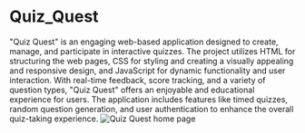 # Quiz_Quest
"Quiz Quest" is an engaging web-based application designed to create, manage, and participate in interactive quizzes. The project utilizes HTML for structuring the web pages, CSS for styling and creating a visually appealing and responsive design, and JavaScript for dynamic functionality and user interaction. With real-time feedback, score tracking, and a variety of question types, "Quiz Quest" offers an enjoyable and educational experience for users. The application includes features like timed quizzes, random question generation, and user authentication to enhance the overall quiz-taking experience.
![Quiz Quest home page](https://github.com/MarreddyAnusha/Quiz_Quest/assets/127079927/5af9c9f8-0e75-40d9-8b1b-d979f2f02a7d)
